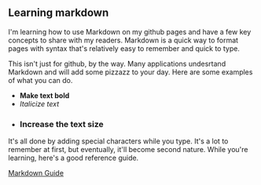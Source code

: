 ## Learning markdown

I'm learning how to use Markdown on my github pages and have a few key concepts to share with my readers. Markdown is a quick way to format pages with syntax that's relatively easy to remember and quick to type.

This isn't just for github, by the way. Many applications undesrtand Markdown and will add some pizzazz to your day. Here are some examples of what you can do.

- **Make text bold**
- *Italicize text*
- ### Increase the text size

It's all done by adding special characters while you type. It's a lot to remember at first, but eventually, it'll become second nature. While you're learning, here's a good reference guide.

[Markdown Guide](https://www.markdownguide.org/basic-syntax/ "Overview of common Markdown syntax")
